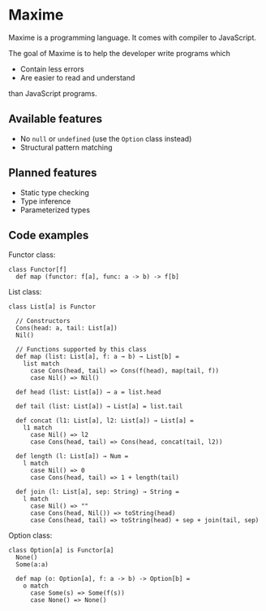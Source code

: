 # Maxime

Maxime is a programming language. It comes with compiler to JavaScript.

The goal of Maxime is to help the developer write programs which

* Contain less errors
* Are easier to read and understand

than JavaScript programs.

## Available features

* No `null` or `undefined` (use the `Option` class instead)
* Structural pattern matching

## Planned features

* Static type checking
* Type inference
* Parameterized types

## Code examples

Functor class:

```
class Functor[f]
  def map (functor: f[a], func: a -> b) -> f[b]
```

List class:

```
class List[a] is Functor

  // Constructors
  Cons(head: a, tail: List[a])
  Nil()
  
  // Functions supported by this class
  def map (list: List[a], f: a → b) → List[b] =
    list match
      case Cons(head, tail) => Cons(f(head), map(tail, f))
      case Nil() => Nil()

  def head (list: List[a]) → a = list.head

  def tail (list: List[a]) → List[a] = list.tail

  def concat (l1: List[a], l2: List[a]) → List[a] =
    l1 match
      case Nil() => l2
      case Cons(head, tail) => Cons(head, concat(tail, l2))

  def length (l: List[a]) → Num =
    l match
      case Nil() => 0
      case Cons(head, tail) => 1 + length(tail)

  def join (l: List[a], sep: String) → String =
    l match
      case Nil() => ""
      case Cons(head, Nil()) => toString(head)
      case Cons(head, tail) => toString(head) + sep + join(tail, sep)
```

Option class:

```
class Option[a] is Functor[a]
  None()
  Some(a:a)
  
  def map (o: Option[a], f: a -> b) -> Option[b] =
    o match
      case Some(s) => Some(f(s))
      case None() => None()
```